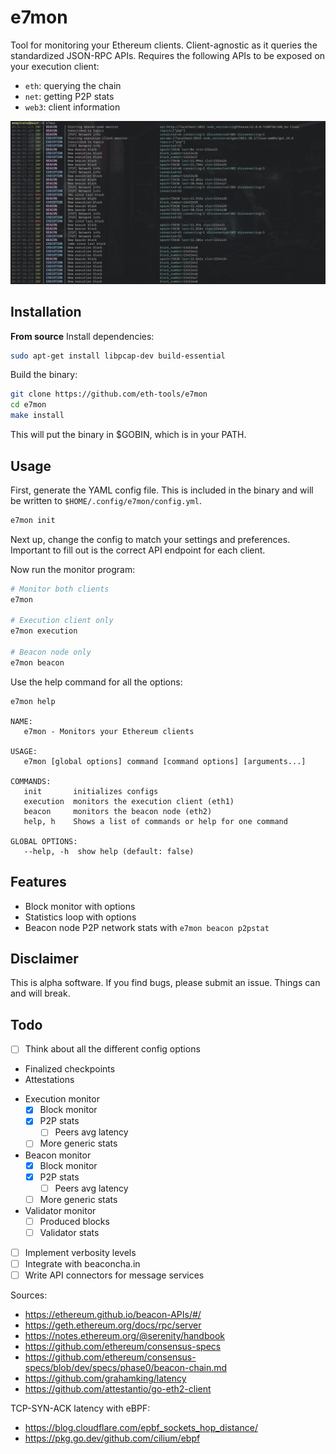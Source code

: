 # e7mon

Tool for monitoring your Ethereum clients. Client-agnostic as it queries the standardized JSON-RPC APIs.
Requires the following APIs to be exposed on your execution client:
* `eth`: querying the chain
* `net`: getting P2P stats
* `web3`: client information

<img src="./docs/img/output.png" width=1200>

## Installation
**From source**
Install dependencies:
```bash
sudo apt-get install libpcap-dev build-essential
```
Build the binary:
```bash
git clone https://github.com/eth-tools/e7mon
cd e7mon
make install
```
This will put the binary in $GOBIN, which is in your PATH.

## Usage
First, generate the YAML config file. This is included in the binary and will be written to `$HOME/.config/e7mon/config.yml`.
```bash
e7mon init
```
Next up, change the config to match your settings and preferences. Important to fill out is the correct API endpoint for each client.

Now run the monitor program:
```bash
# Monitor both clients
e7mon

# Execution client only
e7mon execution

# Beacon node only
e7mon beacon
```

Use the help command for all the options:
```
e7mon help

NAME:
   e7mon - Monitors your Ethereum clients

USAGE:
   e7mon [global options] command [command options] [arguments...]

COMMANDS:
   init       initializes configs
   execution  monitors the execution client (eth1)
   beacon     monitors the beacon node (eth2)
   help, h    Shows a list of commands or help for one command

GLOBAL OPTIONS:
   --help, -h  show help (default: false)
```

## Features
* Block monitor with options
* Statistics loop with options
* Beacon node P2P network stats with `e7mon beacon p2pstat`

## Disclaimer
This is alpha software. If you find bugs, please submit an issue. Things can and will break.

## Todo
- [ ] Think about all the different config options
* Finalized checkpoints
* Attestations
- Execution monitor
	- [x] Block monitor
	- [x] P2P stats
      - [ ] Peers avg latency
	- [ ] More generic stats

- Beacon monitor
	- [x] Block monitor
	- [x] P2P stats
      - [ ] Peers avg latency
	- [ ] More generic stats
- Validator monitor
   - [ ] Produced blocks
   - [ ] Validator stats
- [ ] Implement verbosity levels
- [ ] Integrate with beaconcha.in
- [ ] Write API connectors for message services

Sources:
* https://ethereum.github.io/beacon-APIs/#/
* https://geth.ethereum.org/docs/rpc/server
* https://notes.ethereum.org/@serenity/handbook
* https://github.com/ethereum/consensus-specs
* https://github.com/ethereum/consensus-specs/blob/dev/specs/phase0/beacon-chain.md
* https://github.com/grahamking/latency
* https://github.com/attestantio/go-eth2-client

TCP-SYN-ACK latency with eBPF:
* https://blog.cloudflare.com/epbf_sockets_hop_distance/
* https://pkg.go.dev/github.com/cilium/ebpf
